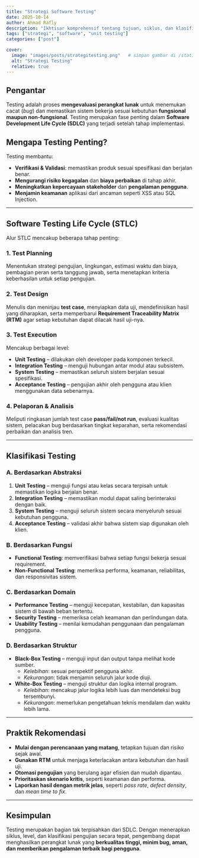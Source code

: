 ```yaml
---
title: "Strategi Software Testing"
date: 2025-10-14
author: Ahmad Rafly
description: "Ikhtisar komprehensif tentang tujuan, siklus, dan klasifikasi pengujian perangkat lunak — dilengkapi contoh nyata."
tags: ["strategi", "software", "unit testing"]
categories: ["post"]

cover:
  image: "images/posts/strategitesting.png"   # simpan gambar di /static/images/projects/masatua.png
  alt: "Strategi Testing"
  relative: true
---
```


## Pengantar
Testing adalah proses **mengevaluasi perangkat lunak** untuk menemukan cacat (*bug*) dan memastikan sistem bekerja sesuai kebutuhan **fungsional maupun non-fungsional**. Testing merupakan fase penting dalam **Software Development Life Cycle (SDLC)** yang terjadi setelah tahap implementasi.

## Mengapa Testing Penting?
Testing membantu:
- **Verifikasi & Validasi**: memastikan produk sesuai spesifikasi dan berjalan benar.  
- **Mengurangi risiko kegagalan** dan **biaya perbaikan** di tahap akhir.  
- **Meningkatkan kepercayaan stakeholder** dan **pengalaman pengguna**.  
- **Menjamin keamanan** aplikasi dari ancaman seperti XSS atau SQL Injection.

---

## Software Testing Life Cycle (STLC)
Alur STLC mencakup beberapa tahap penting:

### 1. **Test Planning**
Menentukan strategi pengujian, lingkungan, estimasi waktu dan biaya, pembagian peran serta tanggung jawab, serta menetapkan kriteria keberhasilan untuk setiap pengujian.

### 2. **Test Design**
Menulis dan meninjau **test case**, menyiapkan data uji, mendefinisikan hasil yang diharapkan, serta memperbarui **Requirement Traceability Matrix (RTM)** agar setiap kebutuhan dapat dilacak hasil uji-nya.

### 3. **Test Execution**
Mencakup berbagai level:
- **Unit Testing** – dilakukan oleh developer pada komponen terkecil.  
- **Integration Testing** – menguji hubungan antar modul atau subsistem.  
- **System Testing** – memastikan seluruh sistem berjalan sesuai spesifikasi.  
- **Acceptance Testing** – pengujian akhir oleh pengguna atau klien menggunakan data sebenarnya.

### 4. **Pelaporan & Analisis**
Meliputi ringkasan jumlah test case **pass/fail/not run**, evaluasi kualitas sistem, pelacakan bug berdasarkan tingkat keparahan, serta rekomendasi perbaikan dan analisis tren.

---

## Klasifikasi Testing

### A. Berdasarkan Abstraksi
1. **Unit Testing** – menguji fungsi atau kelas secara terpisah untuk memastikan logika berjalan benar.  
2. **Integration Testing** – memastikan modul dapat saling berinteraksi dengan baik.  
3. **System Testing** – menguji seluruh sistem secara menyeluruh sesuai kebutuhan pengguna.  
4. **Acceptance Testing** – validasi akhir bahwa sistem siap digunakan oleh klien.

### B. Berdasarkan Fungsi
- **Functional Testing**: memverifikasi bahwa setiap fungsi bekerja sesuai requirement.  
- **Non-Functional Testing**: memeriksa performa, keamanan, reliabilitas, dan responsivitas sistem.

### C. Berdasarkan Domain
- **Performance Testing** – menguji kecepatan, kestabilan, dan kapasitas sistem di bawah beban tertentu.  
- **Security Testing** – memeriksa celah keamanan dan perlindungan data.  
- **Usability Testing** – menilai kemudahan penggunaan dan pengalaman pengguna.

### D. Berdasarkan Struktur
- **Black-Box Testing** – menguji input dan output tanpa melihat kode sumber.  
  - *Kelebihan*: sesuai perspektif pengguna akhir.  
  - *Kekurangan*: tidak menjamin seluruh jalur kode diuji.  
- **White-Box Testing** – menguji struktur dan logika internal program.  
  - *Kelebihan*: mencakup jalur logika lebih luas dan mendeteksi bug tersembunyi.  
  - *Kekurangan*: memerlukan pengetahuan teknis mendalam dan waktu lebih lama.

---

## Praktik Rekomendasi
- **Mulai dengan perencanaan yang matang**, tetapkan tujuan dan risiko sejak awal.  
- **Gunakan RTM** untuk menjaga keterlacakan antara kebutuhan dan hasil uji.  
- **Otomasi pengujian** yang berulang agar efisien dan mudah dipantau.  
- **Prioritaskan skenario kritis**, seperti keamanan dan performa.  
- **Laporkan hasil dengan metrik jelas**, seperti *pass rate*, *defect density*, dan *mean time to fix*.

---

## Kesimpulan
Testing merupakan bagian tak terpisahkan dari SDLC. Dengan menerapkan siklus, level, dan klasifikasi pengujian secara tepat, pengembang dapat menghasilkan perangkat lunak yang **berkualitas tinggi, minim bug, aman, dan memberikan pengalaman terbaik bagi pengguna**.

